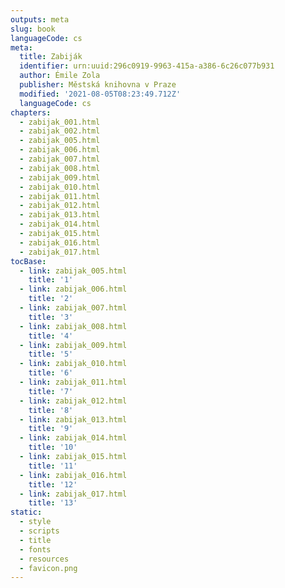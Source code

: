 ```yaml
---
outputs: meta
slug: book
languageCode: cs
meta:
  title: Zabiják
  identifier: urn:uuid:296c0919-9963-415a-a386-6c26c077b931
  author: Émile Zola
  publisher: Městská knihovna v Praze
  modified: '2021-08-05T08:23:49.712Z'
  languageCode: cs
chapters:
  - zabijak_001.html
  - zabijak_002.html
  - zabijak_005.html
  - zabijak_006.html
  - zabijak_007.html
  - zabijak_008.html
  - zabijak_009.html
  - zabijak_010.html
  - zabijak_011.html
  - zabijak_012.html
  - zabijak_013.html
  - zabijak_014.html
  - zabijak_015.html
  - zabijak_016.html
  - zabijak_017.html
tocBase:
  - link: zabijak_005.html
    title: '1'
  - link: zabijak_006.html
    title: '2'
  - link: zabijak_007.html
    title: '3'
  - link: zabijak_008.html
    title: '4'
  - link: zabijak_009.html
    title: '5'
  - link: zabijak_010.html
    title: '6'
  - link: zabijak_011.html
    title: '7'
  - link: zabijak_012.html
    title: '8'
  - link: zabijak_013.html
    title: '9'
  - link: zabijak_014.html
    title: '10'
  - link: zabijak_015.html
    title: '11'
  - link: zabijak_016.html
    title: '12'
  - link: zabijak_017.html
    title: '13'
static:
  - style
  - scripts
  - title
  - fonts
  - resources
  - favicon.png
---
```

